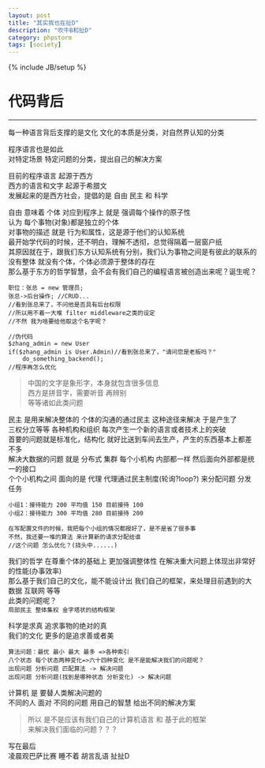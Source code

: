 ```yaml
---
layout: post
title: "其实我也在扯D"
description: "吹牛B和扯D"
category: phpstorm
tags: [society]
---
```

{% include JB/setup %}
# 代码背后
---
>
每一种语言背后支撑的是文化
文化的本质是分类，对自然界认知的分类

程序语言也是如此  
对特定场景 特定问题的分类，提出自己的解决方案  

目前的程序语言 起源于西方  
西方的语言和文字 起源于希腊文   
发展起来的是西方社会，提倡的是 自由 民主 和 科学    



自由 意味着 个体 对应到程序上 就是 强调每个操作的原子性   
认为 每个事物(对象)都是独立的个体   
对事物的描述 就是 行为和属性，这是源于他们的认知系统  
最开始学代码的时候，还不明白，理解不透彻，总觉得隔着一层窗户纸  
其原因就在于，跟我们东方认知系统有分别，我们认为事物之间是有彼此的联系的  
没有整体 就没有个体，个体必须源于整体的存在  
那么基于东方的哲学智慧，会不会有我们自己的编程语言被创造出来呢？诞生呢？  

    职位：张总 = new 管理员;
    张总->后台操作; //CRUD...
    //看到张总来了，不问他是否具有后台权限 
    //所以用不着一大堆 filter middleware之类的设定
    //不然 我为啥要给他取这个名字呢？

    //伪代码
    $zhang_admin = new User
    if($zhang_admin is User.Admin)//看到张总来了，"请问您是老板吗？"
        do_something_backend();
    //程序再怎么优化 

  
>中国的文字是象形字，本身就包含很多信息  
>西方是拼音字，需要听音 再辨别  
等等诸如此类问题  

>
民主 是用来解决整体的 个体的沟通的通过民主 这种途径来解决 于是产生了  
三权分立等等 各种机构和组织 每次产生一个新的语言或者技术上的突破  
首要的问题就是标准化，结构化 就好比送到车间去生产，产生的东西基本上都差不多  
解决大数据的问题 就是 分布式 集群 每个小机构 内部都一样 然后面向外部都是统一的接口  
个个小机构之间 面向的是 代理 代理通过民主制度(轮询?loop?) 来分配问题 分发任务  

    小组1：接待能力 200 平均值 150 目前接待 100
    小组2：接待能力 300 平均值 280 目前接待 200

    在写配置文件的时候，我把每个小组的情况都报好了，是不是省了很多事
    不然，我还要一堆的算法 来计算新的请求分配给谁
    //这个问题 怎么优化？(挠头中......)

  
    
>
我们的哲学 在尊重个体的基础上 更加强调整体性 在解决重大问题上体现出非常好的性能(办事效率)  
那么基于我们自己的文化，能不能设计出 我们自己的框架，来处理目前遇到的大数据 互联网 等等  
此类的问题呢？  
`局部民主 整体集权 金字塔状的结构框架`
  
>
科学是求真 追求事物的绝对的真  
我们的文化 更多的是追求善或者美  

    算法问题：最优 最小 最大 最多 =>各种索引
    八个状态 每个状态两种变化=>六十四种变化 是不是能解决我们的问题呢？
    出现问题 分析问题 匹配算法 -> 解决问题
    出现问题 分析问题(找到是哪种状态 分析变化) -> 解决问题
  
>
计算机 是 要替人类解决问题的  
不同的人 面对 不同的问题 用自己的智慧 给出不同的解决方案    

>所以 是不是应该有我们自己的计算机语言 和 基于此的框架  
来解决我们面临的问题？？？  

>
写在最后  
凌晨观巴萨比赛 睡不着 胡言乱语 扯扯D    